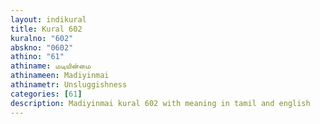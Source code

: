 ```yaml
---
layout: indikural
title: Kural 602
kuralno: "602"
abskno: "0602"
athino: "61"
athiname: மடியின்மை
athinameen: Madiyinmai
athinametr: Unsluggishness
categories: [61]
description: Madiyinmai kural 602 with meaning in tamil and english 
---
```


